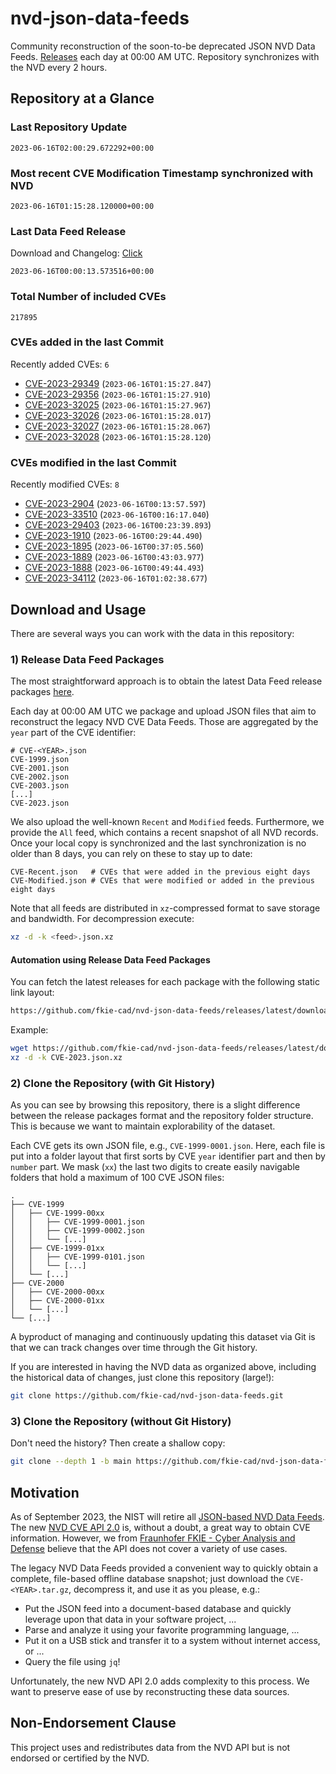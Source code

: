 # nvd-json-data-feeds

Community reconstruction of the soon-to-be deprecated JSON NVD Data Feeds. 
[Releases](https://github.com/fkie-cad/nvd-json-data-feeds/releases/latest) each day at 00:00 AM UTC.
Repository synchronizes with the NVD every 2 hours.

## Repository at a Glance

### Last Repository Update

```plain
2023-06-16T02:00:29.672292+00:00
```

### Most recent CVE Modification Timestamp synchronized with NVD

```plain
2023-06-16T01:15:28.120000+00:00
```

### Last Data Feed Release

Download and Changelog: [Click](https://github.com/fkie-cad/nvd-json-data-feeds/releases/latest)

```plain
2023-06-16T00:00:13.573516+00:00
```

### Total Number of included CVEs

```plain
217895
```

### CVEs added in the last Commit

Recently added CVEs: `6`

* [CVE-2023-29349](CVE-2023/CVE-2023-293xx/CVE-2023-29349.json) (`2023-06-16T01:15:27.847`)
* [CVE-2023-29356](CVE-2023/CVE-2023-293xx/CVE-2023-29356.json) (`2023-06-16T01:15:27.910`)
* [CVE-2023-32025](CVE-2023/CVE-2023-320xx/CVE-2023-32025.json) (`2023-06-16T01:15:27.967`)
* [CVE-2023-32026](CVE-2023/CVE-2023-320xx/CVE-2023-32026.json) (`2023-06-16T01:15:28.017`)
* [CVE-2023-32027](CVE-2023/CVE-2023-320xx/CVE-2023-32027.json) (`2023-06-16T01:15:28.067`)
* [CVE-2023-32028](CVE-2023/CVE-2023-320xx/CVE-2023-32028.json) (`2023-06-16T01:15:28.120`)


### CVEs modified in the last Commit

Recently modified CVEs: `8`

* [CVE-2023-2904](CVE-2023/CVE-2023-29xx/CVE-2023-2904.json) (`2023-06-16T00:13:57.597`)
* [CVE-2023-33510](CVE-2023/CVE-2023-335xx/CVE-2023-33510.json) (`2023-06-16T00:16:17.040`)
* [CVE-2023-29403](CVE-2023/CVE-2023-294xx/CVE-2023-29403.json) (`2023-06-16T00:23:39.893`)
* [CVE-2023-1910](CVE-2023/CVE-2023-19xx/CVE-2023-1910.json) (`2023-06-16T00:29:44.490`)
* [CVE-2023-1895](CVE-2023/CVE-2023-18xx/CVE-2023-1895.json) (`2023-06-16T00:37:05.560`)
* [CVE-2023-1889](CVE-2023/CVE-2023-18xx/CVE-2023-1889.json) (`2023-06-16T00:43:03.977`)
* [CVE-2023-1888](CVE-2023/CVE-2023-18xx/CVE-2023-1888.json) (`2023-06-16T00:49:44.493`)
* [CVE-2023-34112](CVE-2023/CVE-2023-341xx/CVE-2023-34112.json) (`2023-06-16T01:02:38.677`)


## Download and Usage

There are several ways you can work with the data in this repository:

### 1) Release Data Feed Packages

The most straightforward approach is to obtain the latest Data Feed release packages [here](https://github.com/fkie-cad/nvd-json-data-feeds/releases/latest).

Each day at 00:00 AM UTC we package and upload JSON files that aim to reconstruct the legacy NVD CVE Data Feeds.
Those are aggregated by the `year` part of the CVE identifier:

```
# CVE-<YEAR>.json
CVE-1999.json
CVE-2001.json
CVE-2002.json
CVE-2003.json
[...]
CVE-2023.json
```

We also upload the well-known `Recent` and `Modified` feeds.
Furthermore, we provide the `All` feed, which contains a recent snapshot of all NVD records.
Once your local copy is synchronized and the last synchronization is no older than 8 days, you can rely on these to stay up to date:

```plain
CVE-Recent.json   # CVEs that were added in the previous eight days
CVE-Modified.json # CVEs that were modified or added in the previous eight days
```

Note that all feeds are distributed in `xz`-compressed format to save storage and bandwidth.
For decompression execute:

```sh
xz -d -k <feed>.json.xz
```


#### Automation using Release Data Feed Packages

You can fetch the latest releases for each package with the following static link layout:

```sh
https://github.com/fkie-cad/nvd-json-data-feeds/releases/latest/download/CVE-<YEAR>.json.xz
```

Example:

```sh
wget https://github.com/fkie-cad/nvd-json-data-feeds/releases/latest/download/CVE-2023.json.xz
xz -d -k CVE-2023.json.xz
```

### 2) Clone the Repository (with Git History)

As you can see by browsing this repository, there is a slight difference between the release packages format and the repository folder structure.
This is because we want to maintain explorability of the dataset.

Each CVE gets its own JSON file, e.g., `CVE-1999-0001.json`.
Here, each file is put into a folder layout that first sorts by CVE `year` identifier part and then by `number` part.
We mask (`xx`) the last two digits to create easily navigable folders that hold a maximum of 100 CVE JSON files:

```plain
.
├── CVE-1999
│   ├── CVE-1999-00xx
│   │   ├── CVE-1999-0001.json
│   │   ├── CVE-1999-0002.json
│   │   └── [...]
│   ├── CVE-1999-01xx
│   │   ├── CVE-1999-0101.json
│   │   └── [...]
│   └── [...]
├── CVE-2000
│   ├── CVE-2000-00xx
│   ├── CVE-2000-01xx
│   └── [...]
└── [...]
```

A byproduct of managing and continuously updating this dataset via Git is that we can track changes over time through the Git history.

If you are interested in having the NVD data as organized above, including the historical data of changes, just clone this repository (large!):

```sh
git clone https://github.com/fkie-cad/nvd-json-data-feeds.git
```

### 3) Clone the Repository (without Git History)

Don't need the history? Then create a shallow copy:

```sh
git clone --depth 1 -b main https://github.com/fkie-cad/nvd-json-data-feeds.git
```

## Motivation

As of September 2023, the NIST will retire all [JSON-based NVD Data Feeds](https://nvd.nist.gov/vuln/data-feeds#divRetirementBanner-1).
The new [NVD CVE API 2.0](https://nvd.nist.gov/developers/vulnerabilities) is, without a doubt, a great way to obtain CVE information.
However, we from [Fraunhofer FKIE - Cyber Analysis and Defense](https://www.fkie.fraunhofer.de/en/departments/cad.html) believe that the API does not cover a variety of use cases.

The legacy NVD Data Feeds provided a convenient way to quickly obtain a complete, file-based offline database snapshot; just download the `CVE-<YEAR>.tar.gz`, decompress it, and use it as you please, e.g.:

* Put the JSON feed into a document-based database and quickly leverage upon that data in your software project, ...
* Parse and analyze it using your favorite programming language, ...
* Put it on a USB stick and transfer it to a system without internet access, or ...
* Query the file using `jq`!

Unfortunately, the new NVD API 2.0 adds complexity to this process.
We want to preserve ease of use by reconstructing these data sources.

## Non-Endorsement Clause

This project uses and redistributes data from the NVD API but is not endorsed or certified by the NVD.